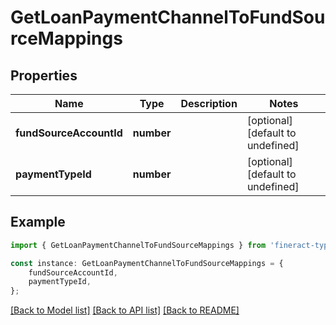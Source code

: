 # GetLoanPaymentChannelToFundSourceMappings


## Properties

Name | Type | Description | Notes
------------ | ------------- | ------------- | -------------
**fundSourceAccountId** | **number** |  | [optional] [default to undefined]
**paymentTypeId** | **number** |  | [optional] [default to undefined]

## Example

```typescript
import { GetLoanPaymentChannelToFundSourceMappings } from 'fineract-typescript-client';

const instance: GetLoanPaymentChannelToFundSourceMappings = {
    fundSourceAccountId,
    paymentTypeId,
};
```

[[Back to Model list]](../README.md#documentation-for-models) [[Back to API list]](../README.md#documentation-for-api-endpoints) [[Back to README]](../README.md)
